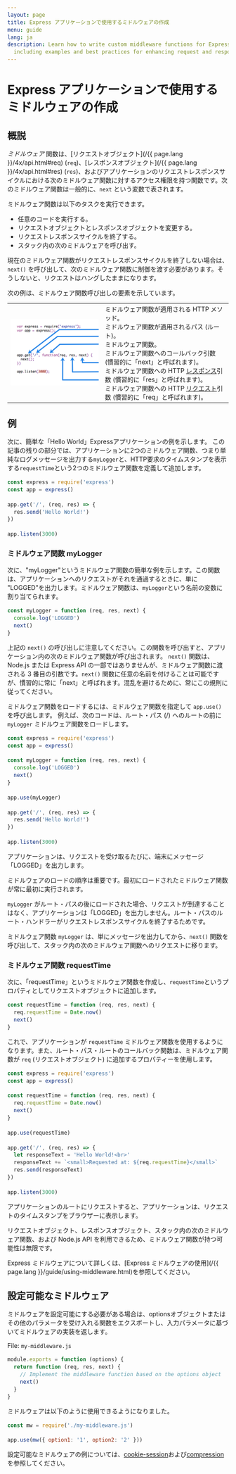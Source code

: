 ```yaml
---
layout: page
title: Express アプリケーションで使用するミドルウェアの作成
menu: guide
lang: ja
description: Learn how to write custom middleware functions for Express.js applications,
  including examples and best practices for enhancing request and response handling.
---
```


# Express アプリケーションで使用するミドルウェアの作成

<h2>概説</h2>

*ミドルウェア* 関数は、[リクエストオブジェクト](/{{ page.lang }}/4x/api.html#req) (`req`)、[レスポンスオブジェクト](/{{ page.lang }}/4x/api.html#res) (`res`)、およびアプリケーションのリクエストレスポンスサイクルにおける次のミドルウェア関数に対するアクセス権限を持つ関数です。次のミドルウェア関数は一般的に、`next` という変数で表されます。

ミドルウェア関数は以下のタスクを実行できます。

* 任意のコードを実行する。
* リクエストオブジェクトとレスポンスオブジェクトを変更する。
* リクエストレスポンスサイクルを終了する。
* スタック内の次のミドルウェアを呼び出す。

現在のミドルウェア関数がリクエストレスポンスサイクルを終了しない場合は、`next()` を呼び出して、次のミドルウェア関数に制御を渡す必要があります。そうしないと、リクエストはハングしたままになります。

次の例は、ミドルウェア関数呼び出しの要素を示しています。

<table id="mw-fig">
<tr><td id="mw-fig-imgcell">
<img src="/images/express-mw.png" id="mw-fig-img" />
</td>
<td class="mw-fig-callouts">
<div class="callout" id="callout1">ミドルウェア関数が適用される HTTP メソッド。</div>

<div class="callout" id="callout2"> ミドルウェア関数が適用されるパス (ルート)。</div>

<div class="callout" id="callout3">ミドルウェア関数。</div>

<div class="callout" id="callout4">ミドルウェア関数へのコールバック引数 (慣習的に「next」と呼ばれます)。</div>

<div class="callout" id="callout5">ミドルウェア関数への HTTP <a href="../4x/api.html#res">レスポンス</a>引数 (慣習的に「res」と呼ばれます)。</div>

<div class="callout" id="callout6">ミドルウェア関数への HTTP <a href="../4x/api.html#req">リクエスト</a>引数 (慣習的に「req」と呼ばれます)。</div>
</td></tr>
</table>

<h2>例</h2>

次に、簡単な「Hello World」Expressアプリケーションの例を示します。 この記事の残りの部分では、アプリケーションに2つのミドルウェア関数、つまり単純なログメッセージを出力する`myLogger`と、HTTP要求のタイムスタンプを表示する`requestTime`という2つのミドルウェア関数を定義して追加します。

```js
const express = require('express')
const app = express()

app.get('/', (req, res) => {
  res.send('Hello World!')
})

app.listen(3000)
```

<h3>ミドルウェア関数 myLogger</h3>

次に、"myLogger"というミドルウェア関数の簡単な例を示します。この関数は、アプリケーションへのリクエストがそれを通過するときに、単に "LOGGED"を出力します。ミドルウェア関数は、`myLogger`という名前の変数に割り当てられます。

```js
const myLogger = function (req, res, next) {
  console.log('LOGGED')
  next()
}
```

<div class="doc-box doc-notice" markdown="1">

上記の `next()` の呼び出しに注意してください。この関数を呼び出すと、アプリケーション内の次のミドルウェア関数が呼び出されます。
`next()` 関数は、Node.js または Express API の一部ではありませんが、ミドルウェア関数に渡される 3 番目の引数です。`next()` 関数に任意の名前を付けることは可能ですが、慣習的に常に「next」と呼ばれます。混乱を避けるために、常にこの規則に従ってください。
</div>

ミドルウェア関数をロードするには、ミドルウェア関数を指定して `app.use()` を呼び出します。
例えば、次のコードは、ルート・パス (/) へのルートの前に `myLogger` ミドルウェア関数をロードします。

```js
const express = require('express')
const app = express()

const myLogger = function (req, res, next) {
  console.log('LOGGED')
  next()
}

app.use(myLogger)

app.get('/', (req, res) => {
  res.send('Hello World!')
})

app.listen(3000)
```

アプリケーションは、リクエストを受け取るたびに、端末にメッセージ「LOGGED」を出力します。

ミドルウェアのロードの順序は重要です。最初にロードされたミドルウェア関数が常に最初に実行されます。

`myLogger` がルート・パスの後にロードされた場合、リクエストが到達することはなく、アプリケーションは「LOGGED」を出力しません。ルート・パスのルート・ハンドラーがリクエストレスポンスサイクルを終了するためです。

ミドルウェア関数 `myLogger` は、単にメッセージを出力してから、`next()` 関数を呼び出して、スタック内の次のミドルウェア関数へのリクエストに移ります。

<h3>ミドルウェア関数 requestTime</h3>

次に、「requestTime」というミドルウェア関数を作成し、`requestTime`というプロパティとしてリクエストオブジェクトに追加します。

```js
const requestTime = function (req, res, next) {
  req.requestTime = Date.now()
  next()
}
```

これで、アプリケーションが `requestTime` ミドルウェア関数を使用するようになります。また、ルート・パス・ルートのコールバック関数は、ミドルウェア関数が `req` (リクエストオブジェクト) に追加するプロパティーを使用します。

```js
const express = require('express')
const app = express()

const requestTime = function (req, res, next) {
  req.requestTime = Date.now()
  next()
}

app.use(requestTime)

app.get('/', (req, res) => {
  let responseText = 'Hello World!<br>'
  responseText += `<small>Requested at: ${req.requestTime}</small>`
  res.send(responseText)
})

app.listen(3000)
```

アプリケーションのルートにリクエストすると、アプリケーションは、リクエストのタイムスタンプをブラウザーに表示します。

リクエストオブジェクト、レスポンスオブジェクト、スタック内の次のミドルウェア関数、および Node.js API を利用できるため、ミドルウェア関数が持つ可能性は無限です。

Express ミドルウェアについて詳しくは、[Express ミドルウェアの使用](/{{ page.lang }}/guide/using-middleware.html)を参照してください。

<h2>設定可能なミドルウェア</h2>

ミドルウェアを設定可能にする必要がある場合は、optionsオブジェクトまたはその他のパラメータを受け入れる関数をエクスポートし、入力パラメータに基づいてミドルウェアの実装を返します。

File: `my-middleware.js`

```js
module.exports = function (options) {
  return function (req, res, next) {
    // Implement the middleware function based on the options object
    next()
  }
}
```

ミドルウェアは以下のように使用できるようになりました。

```js
const mw = require('./my-middleware.js')

app.use(mw({ option1: '1', option2: '2' }))
```

設定可能なミドルウェアの例については、[cookie-session](https://github.com/expressjs/cookie-session)および[compression](https://github.com/expressjs/compression)を参照してください。
